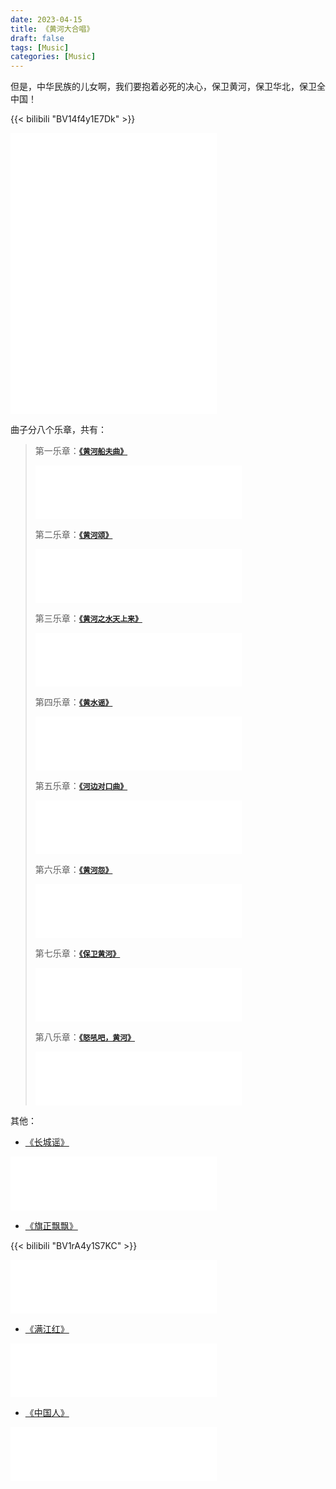```yaml
---
date: 2023-04-15
title: 《黄河大合唱》
draft: false
tags: [Music]
categories: [Music]
---
```


但是，中华民族的儿女啊，我们要抱着必死的决心，保卫黄河，保卫华北，保卫全中国！

{{< bilibili "BV14f4y1E7Dk" >}}

<iframe frameborder="no" border="0" marginwidth="0" marginheight="0" width=330 height=450 src="//music.163.com/outchain/player?type=1&id=34751237&auto=1&height=430"></iframe>

曲子分八个乐章，共有：

>第一乐章：[**`《黄河船夫曲》`**](<https://music.163.com/#/song?id=419646043>)
><iframe frameborder="no" border="0" marginwidth="0" marginheight="0" width=330 height=86 src="//music.163.com/outchain/player?type=2&id=419646043&auto=1&height=66"></iframe>
>
>第二乐章：[**`《黄河颂》`**](<https://music.163.com/#/song?id=419646044>)
><iframe frameborder="no" border="0" marginwidth="0" marginheight="0" width=330 height=86 src="//music.163.com/outchain/player?type=2&id=419646044&auto=1&height=66"></iframe>
>
>第三乐章：[**`《黄河之水天上来》`**](<https://music.163.com/#/song?id=419646045>)
><iframe frameborder="no" border="0" marginwidth="0" marginheight="0" width=330 height=86 src="//music.163.com/outchain/player?type=2&id=419646045&auto=1&height=66"></iframe>
>
>第四乐章：[**`《黄水谣》`**](<https://music.163.com/#/song?id=419646046>)
><iframe frameborder="no" border="0" marginwidth="0" marginheight="0" width=330 height=86 src="//music.163.com/outchain/player?type=2&id=419646046&auto=1&height=66"></iframe>
>
>第五乐章：[**`《河边对口曲》`**](<https://music.163.com/#/song?id=419646047>)
><iframe frameborder="no" border="0" marginwidth="0" marginheight="0" width=330 height=86 src="//music.163.com/outchain/player?type=2&id=419646047&auto=1&height=66"></iframe>
>
>第六乐章：[**`《黄河怨》`**](<https://music.163.com/#/song?id=419646048>)
><iframe frameborder="no" border="0" marginwidth="0" marginheight="0" width=330 height=86 src="//music.163.com/outchain/player?type=2&id=419646048&auto=1&height=66"></iframe>
>
>第七乐章：[**`《保卫黄河》`**](<https://music.163.com/#/song?id=419646049>)
><iframe frameborder="no" border="0" marginwidth="0" marginheight="0" width=330 height=86 src="//music.163.com/outchain/player?type=2&id=419646049&auto=1&height=66"></iframe>
>
>第八乐章：[**`《怒吼吧，黄河》`**](<https://music.163.com/#/song?id=419646050>)
><iframe frameborder="no" border="0" marginwidth="0" marginheight="0" width=330 height=86 src="//music.163.com/outchain/player?type=2&id=419646050&auto=1&height=66"></iframe>

其他：

- [《长城谣》](<https://music.163.com/#/song?id=419646051>)

<iframe frameborder="no" border="0" marginwidth="0" marginheight="0" width=330 height=86 src="//music.163.com/outchain/player?type=2&id=419646051&auto=1&height=66"></iframe>

- [《旗正飘飘》](<https://music.163.com/#/song?id=419646052>)

{{< bilibili "BV1rA4y1S7KC" >}}

<iframe frameborder="no" border="0" marginwidth="0" marginheight="0" width=330 height=86 src="//music.163.com/outchain/player?type=2&id=419646052&auto=1&height=66"></iframe>

- [《满江红》](<https://music.163.com/#/song?id=419646053>)

<iframe frameborder="no" border="0" marginwidth="0" marginheight="0" width=330 height=86 src="//music.163.com/outchain/player?type=2&id=419646053&auto=1&height=66"></iframe>

- [《中国人》](<https://music.163.com/#/song?id=419646054>)

<iframe frameborder="no" border="0" marginwidth="0" marginheight="0" width=330 height=86 src="//music.163.com/outchain/player?type=2&id=419646054&auto=1&height=66"></iframe>
